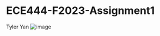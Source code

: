 # ECE444-F2023-Assignment1
Tyler Yan
![image](https://github.com/TyYan03/ECE444-F2023-Assignment1/assets/117669511/7e788e03-8276-4273-bbe9-0483ef94c908)
